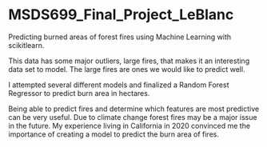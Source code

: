 # MSDS699_Final_Project_LeBlanc
Predicting burned areas of forest fires using Machine Learning with scikitlearn.

This data has some major outliers, large fires, that makes it an interesting data set to model. The large fires are ones we would like to predict well.

I attempted several different models and finalized a Random Forest Regressor to predict burn area in hectares. 

Being able to predict fires and determine which features are most predictive can be very useful. Due to climate change forest fires may be a major issue in the future. My experience living in California in 2020 convinced me the importance of creating a model to predict the burn area of fires. 
